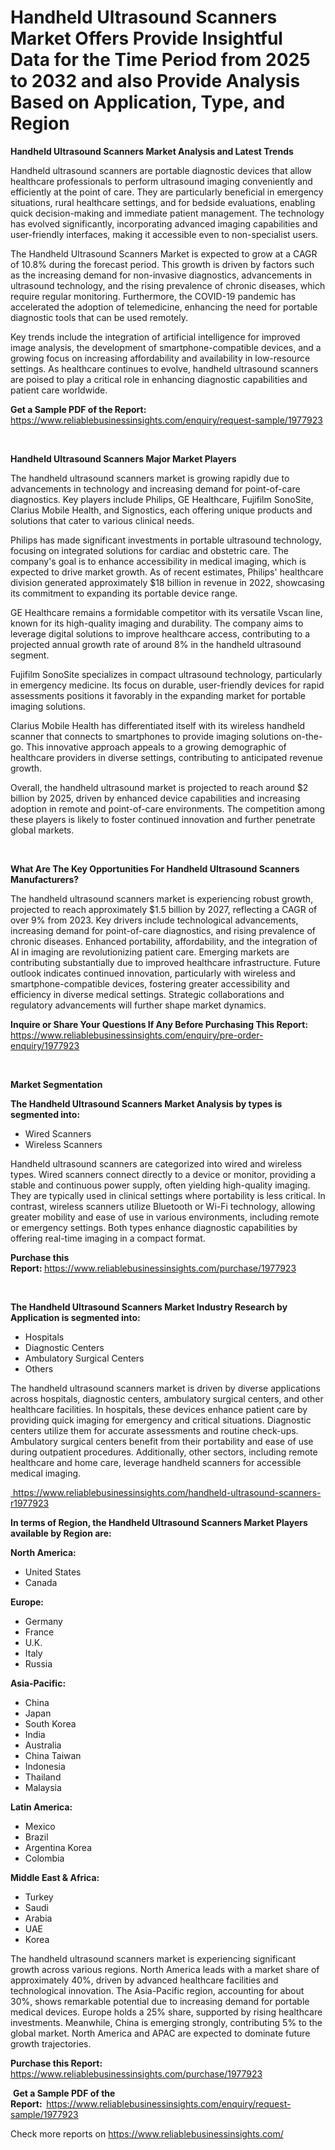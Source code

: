 <p><h1>Handheld Ultrasound Scanners Market Offers Provide Insightful Data for the Time Period from 2025 to 2032 and also Provide Analysis Based on Application, Type, and Region</h1></p><p><strong>Handheld Ultrasound Scanners Market Analysis and Latest Trends</strong></p>
<p><p>Handheld ultrasound scanners are portable diagnostic devices that allow healthcare professionals to perform ultrasound imaging conveniently and efficiently at the point of care. They are particularly beneficial in emergency situations, rural healthcare settings, and for bedside evaluations, enabling quick decision-making and immediate patient management. The technology has evolved significantly, incorporating advanced imaging capabilities and user-friendly interfaces, making it accessible even to non-specialist users.</p><p>The Handheld Ultrasound Scanners Market is expected to grow at a CAGR of 10.8% during the forecast period. This growth is driven by factors such as the increasing demand for non-invasive diagnostics, advancements in ultrasound technology, and the rising prevalence of chronic diseases, which require regular monitoring. Furthermore, the COVID-19 pandemic has accelerated the adoption of telemedicine, enhancing the need for portable diagnostic tools that can be used remotely. </p><p>Key trends include the integration of artificial intelligence for improved image analysis, the development of smartphone-compatible devices, and a growing focus on increasing affordability and availability in low-resource settings. As healthcare continues to evolve, handheld ultrasound scanners are poised to play a critical role in enhancing diagnostic capabilities and patient care worldwide.</p></p>
<p><strong>Get a Sample PDF of the Report:&nbsp;</strong> <a href="https://www.reliablebusinessinsights.com/enquiry/request-sample/1977923?utm_campaign=2794&utm_medium=2&utm_source=Github&utm_content=ia&utm_term=05032025&utm_id=handheld-ultrasound-scanners">https://www.reliablebusinessinsights.com/enquiry/request-sample/1977923</a></p>
<p>&nbsp;</p>
<p><strong>Handheld Ultrasound Scanners Major Market Players</strong></p>
<p><p>The handheld ultrasound scanners market is growing rapidly due to advancements in technology and increasing demand for point-of-care diagnostics. Key players include Philips, GE Healthcare, Fujifilm SonoSite, Clarius Mobile Health, and Signostics, each offering unique products and solutions that cater to various clinical needs.</p><p>Philips has made significant investments in portable ultrasound technology, focusing on integrated solutions for cardiac and obstetric care. The company's goal is to enhance accessibility in medical imaging, which is expected to drive market growth. As of recent estimates, Philips' healthcare division generated approximately $18 billion in revenue in 2022, showcasing its commitment to expanding its portable device range.</p><p>GE Healthcare remains a formidable competitor with its versatile Vscan line, known for its high-quality imaging and durability. The company aims to leverage digital solutions to improve healthcare access, contributing to a projected annual growth rate of around 8% in the handheld ultrasound segment.</p><p>Fujifilm SonoSite specializes in compact ultrasound technology, particularly in emergency medicine. Its focus on durable, user-friendly devices for rapid assessments positions it favorably in the expanding market for portable imaging solutions.</p><p>Clarius Mobile Health has differentiated itself with its wireless handheld scanner that connects to smartphones to provide imaging solutions on-the-go. This innovative approach appeals to a growing demographic of healthcare providers in diverse settings, contributing to anticipated revenue growth.</p><p>Overall, the handheld ultrasound market is projected to reach around $2 billion by 2025, driven by enhanced device capabilities and increasing adoption in remote and point-of-care environments. The competition among these players is likely to foster continued innovation and further penetrate global markets.</p></p>
<p>&nbsp;</p>
<p><strong>What Are The Key Opportunities For Handheld Ultrasound Scanners Manufacturers?</strong></p>
<p><p>The handheld ultrasound scanners market is experiencing robust growth, projected to reach approximately $1.5 billion by 2027, reflecting a CAGR of over 9% from 2023. Key drivers include technological advancements, increasing demand for point-of-care diagnostics, and rising prevalence of chronic diseases. Enhanced portability, affordability, and the integration of AI in imaging are revolutionizing patient care. Emerging markets are contributing substantially due to improved healthcare infrastructure. Future outlook indicates continued innovation, particularly with wireless and smartphone-compatible devices, fostering greater accessibility and efficiency in diverse medical settings. Strategic collaborations and regulatory advancements will further shape market dynamics.</p></p>
<p><strong>Inquire or Share Your Questions If Any Before Purchasing This Report:</strong> <a href="https://www.reliablebusinessinsights.com/enquiry/pre-order-enquiry/1977923?utm_campaign=2794&utm_medium=2&utm_source=Github&utm_content=ia&utm_term=05032025&utm_id=handheld-ultrasound-scanners">https://www.reliablebusinessinsights.com/enquiry/pre-order-enquiry/1977923</a></p>
<p>&nbsp;</p>
<p><strong>Market Segmentation</strong></p>
<p><strong>The Handheld Ultrasound Scanners Market Analysis by types is segmented into:</strong></p>
<p><ul><li>Wired Scanners</li><li>Wireless Scanners</li></ul></p>
<p><p>Handheld ultrasound scanners are categorized into wired and wireless types. Wired scanners connect directly to a device or monitor, providing a stable and continuous power supply, often yielding high-quality imaging. They are typically used in clinical settings where portability is less critical. In contrast, wireless scanners utilize Bluetooth or Wi-Fi technology, allowing greater mobility and ease of use in various environments, including remote or emergency settings. Both types enhance diagnostic capabilities by offering real-time imaging in a compact format.</p></p>
<p><strong>Purchase this Report:&nbsp;</strong><a href="https://www.reliablebusinessinsights.com/purchase/1977923?utm_campaign=2794&utm_medium=2&utm_source=Github&utm_content=ia&utm_term=05032025&utm_id=handheld-ultrasound-scanners">https://www.reliablebusinessinsights.com/purchase/1977923</a></p>
<p>&nbsp;</p>
<p><strong>The Handheld Ultrasound Scanners Market Industry Research by Application is segmented into:</strong></p>
<p><ul><li>Hospitals</li><li>Diagnostic Centers</li><li>Ambulatory Surgical Centers</li><li>Others</li></ul></p>
<p><p>The handheld ultrasound scanners market is driven by diverse applications across hospitals, diagnostic centers, ambulatory surgical centers, and other healthcare facilities. In hospitals, these devices enhance patient care by providing quick imaging for emergency and critical situations. Diagnostic centers utilize them for accurate assessments and routine check-ups. Ambulatory surgical centers benefit from their portability and ease of use during outpatient procedures. Additionally, other sectors, including remote healthcare and home care, leverage handheld scanners for accessible medical imaging.</p></p>
<p><a href="https://www.reliablebusinessinsights.com/handheld-ultrasound-scanners-r1977923?utm_campaign=2794&utm_medium=2&utm_source=Github&utm_content=ia&utm_term=05032025&utm_id=handheld-ultrasound-scanners">&nbsp;https://www.reliablebusinessinsights.com/handheld-ultrasound-scanners-r1977923</a></p>
<p><strong>In terms of Region, the Handheld Ultrasound Scanners Market Players available by Region are:</strong></p>
<p>
    <p> <strong> North America: </strong>
        <ul>
            <li>United States</li>
            <li>Canada</li>
        </ul>
        </p> 
    <p> <strong> Europe: </strong>
        <ul>
            <li>Germany</li>
            <li>France</li>
            <li>U.K.</li>
            <li>Italy</li>
            <li>Russia</li>
        </ul>
        </p> 
    <p> <strong> Asia-Pacific: </strong>
        <ul>
            <li>China</li>
            <li>Japan</li>
            <li>South Korea</li>
            <li>India</li>
            <li>Australia</li>
            <li>China Taiwan</li>
            <li>Indonesia</li>
            <li>Thailand</li>
            <li>Malaysia</li>
        </ul>
        </p> 
    <p> <strong> Latin America: </strong>
        <ul>
            <li>Mexico</li>
            <li>Brazil</li>
            <li>Argentina Korea</li>
            <li>Colombia</li>
        </ul>
        </p> 
    <p> <strong> Middle East & Africa: </strong>
        <ul>
            <li>Turkey</li>
            <li>Saudi</li>
            <li>Arabia</li>
            <li>UAE</li>
            <li>Korea</li>
        </ul>
    </p>
    </p>
<p><p>The handheld ultrasound scanners market is experiencing significant growth across various regions. North America leads with a market share of approximately 40%, driven by advanced healthcare facilities and technological innovation. The Asia-Pacific region, accounting for about 30%, shows remarkable potential due to increasing demand for portable medical devices. Europe holds a 25% share, supported by rising healthcare investments. Meanwhile, China is emerging strongly, contributing 5% to the global market. North America and APAC are expected to dominate future growth trajectories.</p></p>
<p><strong>Purchase this Report: </strong><a href="https://www.reliablebusinessinsights.com/purchase/1977923?utm_campaign=2794&utm_medium=2&utm_source=Github&utm_content=ia&utm_term=05032025&utm_id=handheld-ultrasound-scanners">https://www.reliablebusinessinsights.com/purchase/1977923</a></p>
<p>&nbsp;<strong>Get a Sample PDF of the Report:&nbsp;&nbsp;</strong><a href="https://www.reliablebusinessinsights.com/enquiry/request-sample/1977923?utm_campaign=2794&utm_medium=2&utm_source=Github&utm_content=ia&utm_term=05032025&utm_id=handheld-ultrasound-scanners">https://www.reliablebusinessinsights.com/enquiry/request-sample/1977923</a></p>
<p><strong></strong></p>
<p>Check more reports on <a href="https://www.reliablebusinessinsights.com/?utm_campaign=2794&utm_medium=2&utm_source=Github&utm_content=ia&utm_term=05032025&utm_id=handheld-ultrasound-scanners">https://www.reliablebusinessinsights.com/</a></p>